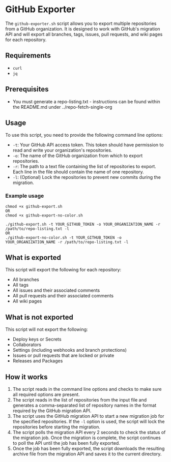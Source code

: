# GitHub Exporter

The `github-exporter.sh` script allows you to export multiple repositories from a GitHub organization. It is designed to work with GitHub's migration API and will export all branches, tags, issues, pull requests, and wiki pages for each repository.

## Requirements

- `curl`
- `jq`

## Prerequisites

- You must generate a repo-listing.txt - instructions can be found within the README.md under ../repo-fetch-single-org

## Usage

To use this script, you need to provide the following command line options:

- `-t`: Your GitHub API access token. This token should have permission to read and write your organization's repositories.
- `-o`: The name of the GitHub organization from which to export repositories.
- `-r`: The path to a text file containing the list of repositories to export. Each line in the file should contain the name of one repository.
- `-l`: (Optional) Lock the repositories to prevent new commits during the migration.

### Example usage

```
chmod +x github-export.sh
OR
chmod +x github-export-no-color.sh
```

```
./github-export.sh -t YOUR_GITHUB_TOKEN -o YOUR_ORGANIZATION_NAME -r /path/to/repo-listing.txt -l
OR
./github-export-no-color.sh -t YOUR_GITHUB_TOKEN -o YOUR_ORGANIZATION_NAME -r /path/to/repo-listing.txt -l
```

## What is exported

This script will export the following for each repository:

- All branches
- All tags
- All issues and their associated comments
- All pull requests and their associated comments
- All wiki pages

## What is not exported

This script will not export the following:

- Deploy keys or Secrets
- Collaborators
- Settings (including webhooks and branch protections)
- Issues or pull requests that are locked or private
- Releases and Packages

## How it works

1. The script reads in the command line options and checks to make sure all required options are present.
2. The script reads in the list of repositories from the input file and generates a comma-separated list of repository names in the format required by the GitHub migration API.
3. The script uses the GitHub migration API to start a new migration job for the specified repositories. If the `-l` option is used, the script will lock the repositories before starting the migration.
4. The script polls the migration API every 2 seconds to check the status of the migration job. Once the migration is complete, the script continues to poll the API until the job has been fully exported.
5. Once the job has been fully exported, the script downloads the resulting archive file from the migration API and saves it to the current directory.

